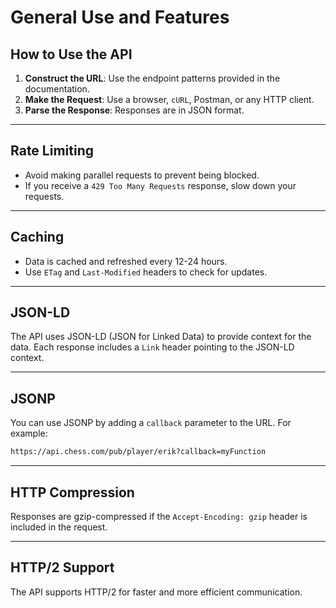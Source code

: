 # General Use and Features

## How to Use the API
1. **Construct the URL**: Use the endpoint patterns provided in the documentation.
2. **Make the Request**: Use a browser, `cURL`, Postman, or any HTTP client.
3. **Parse the Response**: Responses are in JSON format.

---

## Rate Limiting
- Avoid making parallel requests to prevent being blocked.
- If you receive a `429 Too Many Requests` response, slow down your requests.

---

## Caching
- Data is cached and refreshed every 12-24 hours.
- Use `ETag` and `Last-Modified` headers to check for updates.

---

## JSON-LD
The API uses JSON-LD (JSON for Linked Data) to provide context for the data. Each response includes a `Link` header pointing to the JSON-LD context.

---

## JSONP
You can use JSONP by adding a `callback` parameter to the URL. For example:
```bash
https://api.chess.com/pub/player/erik?callback=myFunction
```

---

## HTTP Compression
Responses are gzip-compressed if the `Accept-Encoding: gzip` header is included in the request.

---

## HTTP/2 Support
The API supports HTTP/2 for faster and more efficient communication.
